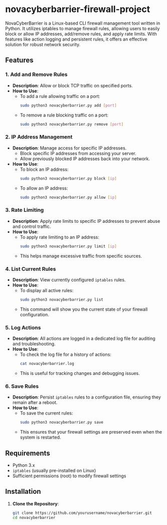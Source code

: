 # novacyberbarrier-firewall-project
NovaCyberBarrier is a Linux-based CLI firewall management tool written in Python. It utilizes iptables to manage firewall rules, allowing users to easily block or allow IP addresses, add/remove rules, and apply rate limits. With features like action logging and persistent rules, it offers an effective solution for robust network security.

## Features

### 1. Add and Remove Rules
- **Description**: Allow or block TCP traffic on specified ports.
- **How to Use**:
  - To add a rule allowing traffic on a port:
    ```bash
    sudo python3 novacyberbarrier.py add [port]
    ```
  - To remove a rule blocking traffic on a port:
    ```bash
    sudo python3 novacyberbarrier.py remove [port]
    ```

### 2. IP Address Management
- **Description**: Manage access for specific IP addresses.
  - Block specific IP addresses from accessing your server.
  - Allow previously blocked IP addresses back into your network.
- **How to Use**:
  - To block an IP address:
    ```bash
    sudo python3 novacyberbarrier.py block [ip]
    ```
  - To allow an IP address:
    ```bash
    sudo python3 novacyberbarrier.py allow [ip]
    ```

### 3. Rate Limiting
- **Description**: Apply rate limits to specific IP addresses to prevent abuse and control traffic.
- **How to Use**:
  - To apply rate limiting to an IP address:
    ```bash
    sudo python3 novacyberbarrier.py limit [ip]
    ```
  - This helps manage excessive traffic from specific sources.

### 4. List Current Rules
- **Description**: View currently configured `iptables` rules.
- **How to Use**:
  - To display all active rules:
    ```bash
    sudo python3 novacyberbarrier.py list
    ```
  - This command will show you the current state of your firewall configuration.

### 5. Log Actions
- **Description**: All actions are logged in a dedicated log file for auditing and troubleshooting.
- **How to Use**:
  - To check the log file for a history of actions:
    ```bash
    cat novacyberbarrier.log
    ```
  - This is useful for tracking changes and debugging issues.

### 6. Save Rules
- **Description**: Persist `iptables` rules to a configuration file, ensuring they remain after a reboot.
- **How to Use**:
  - To save the current rules:
    ```bash
    sudo python3 novacyberbarrier.py save
    ```
  - This ensures that your firewall settings are preserved even when the system is restarted.

## Requirements

- Python 3.x
- `iptables` (usually pre-installed on Linux)
- Sufficient permissions (root) to modify firewall settings

## Installation

1. **Clone the Repository**:
   ```bash
   git clone https://github.com/yourusername/novacyberbarrier.git
   cd novacyberbarrier
